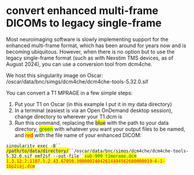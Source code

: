 # convert enhanced multi-frame DICOMs to legacy single-frame

Most neuroimaging software is slowly implementing support for the enhanced multi-frame format, which has been around for years now and is becoming ubiquitous. However, when there is no option but to use the legacy single-frame format (such as with Nexstim TMS devices, as of August 2024), you can use a conversion tool from dcm4che.

We host this singularity image on Oscar: /oscar/data/bnc/simgs/dcm4che/dcm4che-tools-5.32.0.sif

You can convert a T1 MPRAGE in a few simple steps:

1. Put your T1 on Oscar (in this example I put it in my data directory)
2. In a terminal (easiest is via an Open OnDemand desktop session), change directory to wherever your T1.dcm is
3. Run this command, replacing the <mark style="color:blue;">blue</mark> with the path to your data directory, <mark style="color:green;">green</mark> with whatever you want your output files to be named, and <mark style="color:red;">red</mark> with the file name of your enhanced DICOM:

`singularity exec -B`` `<mark style="color:blue;">`/path/to/data/directory/`</mark>` ``/oscar/data/bnc/simgs/dcm4che/dcm4che-tools-5.32.0.sif emf2sf --out-file`` `<mark style="color:green;">`sub-999_t1mprage.dcm`</mark> <mark style="color:red;">`1.3.12.2.1107.5.2.43.67050.30000024042614494562600000019-6-1-1bp2iaj.dcm`</mark>
